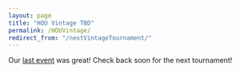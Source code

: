 ```yaml
---
layout: page
title: "HOU Vintage TBD"
permalink: /HOUVintage/
redirect_from: "/nextVintageTournament/"
---
```


Our [last event](/2019-08-03-3-August-2019-Results/) was great! Check back soon for the next tournament!